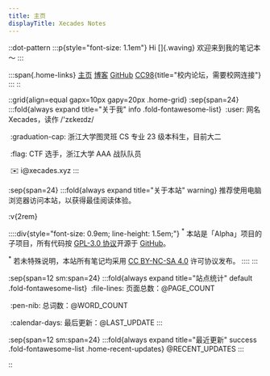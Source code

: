 ```yaml
---
title: 主页
displayTitle: Xecades Notes
---
```


::dot-pattern
:::p{style="font-size: 1.1em"}
Hi []{.waving} 欢迎来到我的笔记本～
:::

:::span{.home-links}
[主页](https://xecades.xyz)
[博客](https://blog.xecades.xyz/)
[GitHub](https://github.com/Xecades/Note)
[CC98](https://www.cc98.org/user/id/731275){title="校内论坛，需要校网连接"}
:::
::

::grid{align=equal gapx=10px gapy=20px .home-grid}
:sep{span=24}
:::fold{always expand title="关于我" info .fold-fontawesome-list}
&nbsp;:user: 网名 Xecades，读作 /'zɛkeɪdz/

&nbsp;:graduation-cap: 浙江大学图灵班 CS 专业 23 级本科生，目前大二

&nbsp;:flag: CTF 选手，浙江大学 AAA 战队队员

&nbsp;:envelope: i$@$xecades.xyz
:::

:sep{span=24}
:::fold{always expand title="关于本站" warning}
推荐使用电脑浏览器访问本站，以获得最佳阅读体验。

:v{2rem}

::::div{style="font-size: 0.9em; line-height: 1.5em;"}
$^\ast$ 本站是「Alpha」项目的子项目，所有代码按 [GPL-3.0 协议](https://github.com/Xecades/Note/blob/main/LICENSE)开源于 [GitHub](https://github.com/Xecades/Note)。

$^\ast$ 若未特殊说明，本站所有笔记均采用 [CC BY-NC-SA 4.0](https://creativecommons.org/licenses/by-nc-sa/4.0/deed.zh) 许可协议发布。
::::
:::

:sep{span=12 sm:span=24}
:::fold{always expand title="站点统计" default .fold-fontawesome-list}
&nbsp;:file-lines: 页面总数：@PAGE_COUNT

&nbsp;:pen-nib: 总词数：@WORD_COUNT

&nbsp;:calendar-days: 最后更新：@LAST_UPDATE
:::

:sep{span=12 sm:span=24}
:::fold{always expand title="最近更新" success .fold-fontawesome-list .home-recent-updates}
@RECENT_UPDATES
:::

::
